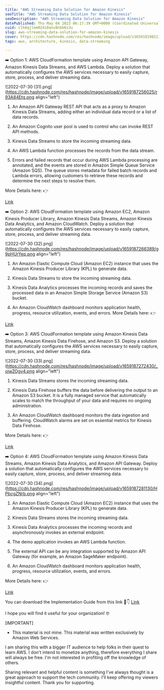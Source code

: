 ```yaml
---
title: "AWS Streaming Data Solution for Amazon Kinesis"
seoTitle: "AWS Streaming Data Solution for Amazon Kinesis"
seoDescription: "AWS Streaming Data Solution for Amazon Kinesis"
datePublished: Thu May 04 2023 06:17:39 GMT+0000 (Coordinated Universal Time)
cuid: clh8qjlem024i0anv8nbk6s3u
slug: aws-streaming-data-solution-for-amazon-kinesis
cover: https://cdn.hashnode.com/res/hashnode/image/upload/v1659181902118/_Rfzvnp7P.png
tags: aws, architecture, kinesis, data-streaming

---
```


➡️ Option 1: AWS CloudFormation template using Amazon API Gateway, Amazon Kinesis Data Streams, and AWS Lambda. Deploy a solution that automatically configures the AWS services necessary to easily capture, store, process, and deliver streaming data. 

![2022-07-30 (31).png](https://cdn.hashnode.com/res/hashnode/image/upload/v1659187256025/r93A84Etg.png align="left")

1) An Amazon API Gateway REST API that acts as a proxy to Amazon Kinesis Data
Streams, adding either an individual data record or a list of data records.

2) An Amazon Cognito user pool is used to control who can invoke REST API
methods.

3) Kinesis Data Streams to store the incoming streaming data.

4) An AWS Lambda function processes the records from the data stream.

5) Errors and failed records that occur during AWS Lambda processing are annotated, and
the events are stored in Amazon Simple Queue Service (Amazon SQS). The queue
stores metadata for failed batch records and Lambda errors, allowing customers to
retrieve these records and determine the next steps to resolve them.

More Details here: 👉

[Link](https://docs.aws.amazon.com/solutions/latest/aws-streaming-data-solution-for-amazon-kinesis/welcome.html?campaign=sol-rad-cta&trk=https//d1.awsstatic.com/architecture-diagrams/ArchitectureDiagrams/aws-streaming-data-solution-for-amazon-kinesis-sol.pdf) 

➡️ Option 2: AWS CloudFormation template using Amazon EC2, Amazon Kinesis Producer Library, Amazon Kinesis Data Streams, Amazon Kinesis Data Analytics, and Amazon CloudWatch. Deploy a solution that automatically configures the AWS services necessary to easily capture, store, process, and deliver streaming data. 

![2022-07-30 (32).png](https://cdn.hashnode.com/res/hashnode/image/upload/v1659187266389/g9pHUrYep.png align="left")

1) An Amazon Elastic Compute Cloud (Amazon EC2) instance that uses the
Amazon Kinesis Producer Library (KPL) to generate data.

2) Kinesis Data Streams to store the incoming streaming data.

3) Kinesis Data Analytics processes the incoming records and saves the processed
data in an Amazon Simple Storage Service (Amazon S3) bucket.

4) An Amazon CloudWatch dashboard monitors application health, progress,
resource utilization, events, and errors.
More Details here: 👉

[Link](https://docs.aws.amazon.com/solutions/latest/aws-streaming-data-solution-for-amazon-kinesis/welcome.html?campaign=sol-rad-cta&trk=https//d1.awsstatic.com/architecture-diagrams/ArchitectureDiagrams/aws-streaming-data-solution-for-amazon-kinesis-sol.pdf) 

➡️ Option 3: AWS CloudFormation template using Amazon Kinesis Data Streams, Amazon Kinesis Data Firehose, and Amazon S3. Deploy a solution that automatically configures the AWS services necessary to easily capture, store, process, and deliver streaming data.

![2022-07-30 (33).png](https://cdn.hashnode.com/res/hashnode/image/upload/v1659187272430/_oiwZOgv4.png align="left")

1) Kinesis Data Streams stores the incoming streaming data.

2) Kinesis Data Firehose buffers the data before delivering the output to an Amazon S3 bucket. It is a fully managed service that automatically scales to match the throughput of your data and requires no ongoing administration.
3) An Amazon CloudWatch dashboard monitors the data ingestion and buffering. CloudWatch alarms are set on essential metrics for Kinesis Data Firehose.

More Details here: 👉

[Link](https://docs.aws.amazon.com/solutions/latest/aws-streaming-data-solution-for-amazon-kinesis/welcome.html?campaign=sol-rad-cta&trk=https//d1.awsstatic.com/architecture-diagrams/ArchitectureDiagrams/aws-streaming-data-solution-for-amazon-kinesis-sol.pdf)

➡️ Option 4: AWS CloudFormation template using Amazon Kinesis Data Streams, Amazon Kinesis Data Analytics, and Amazon API Gateway. Deploy a solution that automatically configures the AWS services necessary to easily capture, store, process, and deliver streaming data.

![2022-07-30 (34).png](https://cdn.hashnode.com/res/hashnode/image/upload/v1659187281130/HPbcgZNrb.png align="left")

1) An Amazon Elastic Compute Cloud (Amazon EC2) instance that uses the
Amazon Kinesis Producer Library (KPL) to generate data.

2) Kinesis Data Streams stores the incoming streaming data.
3)  Kinesis Data Analytics processes the incoming records and asynchronously
invokes an external endpoint.

4) The demo application invokes an AWS Lambda function.

5) The external API can be any integration supported by Amazon API Gateway (for
example, an Amazon SageMaker endpoint).

6) An Amazon CloudWatch dashboard monitors application health, progress,
resource utilization, events, and errors.

More Details here: 👉

[Link](https://docs.aws.amazon.com/solutions/latest/aws-streaming-data-solution-for-amazon-kinesis/welcome.html?campaign=sol-rad-cta&trk=https//d1.awsstatic.com/architecture-diagrams/ArchitectureDiagrams/aws-streaming-data-solution-for-amazon-kinesis-sol.pdf) 

You can download the Implementation Guide from this link 👀👇
[Link](https://d1.awsstatic.com/architecture-diagrams/ArchitectureDiagrams/aws-streaming-data-solution-for-amazon-kinesis-sol.pdf?did=wp_card&trk=wp_card) 

I hope you will find it useful for your organization! 🤓

[IMPORTANT]
- This material is not mine. This material was written exclusively by Amazon Web Services.

I am sharing this with a bigger IT audience to help folks in their quest to learn AWS. I don't intend to monetize anything, therefore everything I share will always be free. I'm not interested in profiting off the knowledge of others.

Sharing relevant and helpful content is something I've always thought is a great approach to support the tech community. I'll keep offering my viewers insightful content. Thank you for supporting.